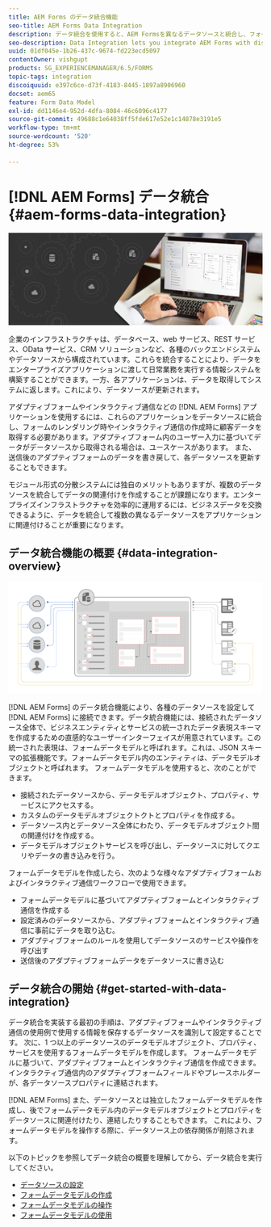 ```yaml
---
title: AEM Forms のデータ統合機能
seo-title: AEM Forms Data Integration
description: データ統合を使用すると、AEM Formsを異なるデータソースと統合し、フォームデータモデルを作成して、アダプティブフォームとインタラクティブ通信を作成して操作することができます。
seo-description: Data Integration lets you integrate AEM Forms with disparate data sources and create form data model to create and work with adaptive forms and interactive communications.
uuid: 01df045e-1b26-437c-9674-fd223ecd5097
contentOwner: vishgupt
products: SG_EXPERIENCEMANAGER/6.5/FORMS
topic-tags: integration
discoiquuid: e397c6ce-d73f-4183-8445-1897a8906960
docset: aem65
feature: Form Data Model
exl-id: dd1146e4-952d-4dfa-8084-46c6096c4177
source-git-commit: 49688c1e64038ff5fde617e52e1c14878e3191e5
workflow-type: tm+mt
source-wordcount: '520'
ht-degree: 53%

---
```


# [!DNL AEM Forms] データ統合 {#aem-forms-data-integration}

![hero-image](do-not-localize/data-integration.png)

企業のインフラストラクチャは、データベース、web サービス、REST サービス、OData サービス、CRM ソリューションなど、各種のバックエンドシステムやデータソースから構成されています。これらを統合することにより、データをエンタープライズアプリケーションに渡して日常業務を実行する情報システムを構築することができます。一方、各アプリケーションは、データを取得してシステムに返します。これにより、データソースが更新されます。

アダプティブフォームやインタラクティブ通信などの [!DNL AEM Forms] アプリケーションを使用するには、これらのアプリケーションをデータソースに統合し、フォームのレンダリング時やインタラクティブ通信の作成時に顧客データを取得する必要があります。アダプティブフォーム内のユーザー入力に基づいてデータがデータソースから取得される場合は、ユースケースがあります。 また、送信後のアダプティブフォームのデータを書き戻して、各データソースを更新することもできます。

モジュール形式の分散システムには独自のメリットもありますが、複数のデータソースを統合してデータの関連付けを作成することが課題になります。エンタープライズインフラストラクチャを効率的に運用するには、ビジネスデータを交換できるように、データを統合して複数の異なるデータソースをアプリケーションに関連付けることが重要になります。

## データ統合機能の概要 {#data-integration-overview}

![aem-forms-data-integration](assets/aem-forms-data-integeration.png)

[!DNL AEM Forms] のデータ統合機能により、各種のデータソースを設定して [!DNL AEM Forms] に接続できます。データ統合機能には、接続されたデータソース全体で、ビジネスエンティティとサービスの統一されたデータ表現スキーマを作成するための直感的なユーザーインターフェイスが用意されています。この統一された表現は、フォームデータモデルと呼ばれます。これは、JSON スキーマの拡張機能です。フォームデータモデル内のエンティティは、データモデルオブジェクトと呼ばれます。 フォームデータモデルを使用すると、次のことができます。

* 接続されたデータソースから、データモデルオブジェクト、プロパティ、サービスにアクセスする。
* カスタムのデータモデルオブジェクトクトとプロパティを作成する。
* データソース内とデータソース全体にわたり、データモデルオブジェクト間の関連付けを作成する。
* データモデルオブジェクトサービスを呼び出し、データソースに対してクエリやデータの書き込みを行う。

フォームデータモデルを作成したら、次のような様々なアダプティブフォームおよびインタラクティブ通信ワークフローで使用できます。

* フォームデータモデルに基づいてアダプティブフォームとインタラクティブ通信を作成する
* 設定済みのデータソースから、アダプティブフォームとインタラクティブ通信に事前にデータを取り込む。
* アダプティブフォームのルールを使用してデータソースのサービスや操作を呼び出す
* 送信後のアダプティブフォームデータをデータソースに書き込む

## データ統合の開始 {#get-started-with-data-integration}

データ統合を実装する最初の手順は、アダプティブフォームやインタラクティブ通信の使用例で使用する情報を保存するデータソースを識別して設定することです。 次に、1 つ以上のデータソースのデータモデルオブジェクト、プロパティ、サービスを使用するフォームデータモデルを作成します。 フォームデータモデルに基づいて、アダプティブフォームとインタラクティブ通信を作成できます。インタラクティブ通信内のアダプティブフォームフィールドやプレースホルダーが、各データソースプロパティに連結されます。

[!DNL AEM Forms] また、データソースとは独立したフォームデータモデルを作成し、後でフォームデータモデル内のデータモデルオブジェクトとプロパティをデータソースに関連付けたり、連結したりすることもできます。 これにより、フォームデータモデルを操作する際に、データソース上の依存関係が削除されます。

以下のトピックを参照してデータ統合の概要を理解してから、データ統合を実行してください。

* [データソースの設定](../../forms/using/configure-data-sources.md)
* [フォームデータモデルの作成](../../forms/using/create-form-data-models.md)
* [フォームデータモデルの操作](../../forms/using/work-with-form-data-model.md)
* [フォームデータモデルの使用](../../forms/using/using-form-data-model.md)
